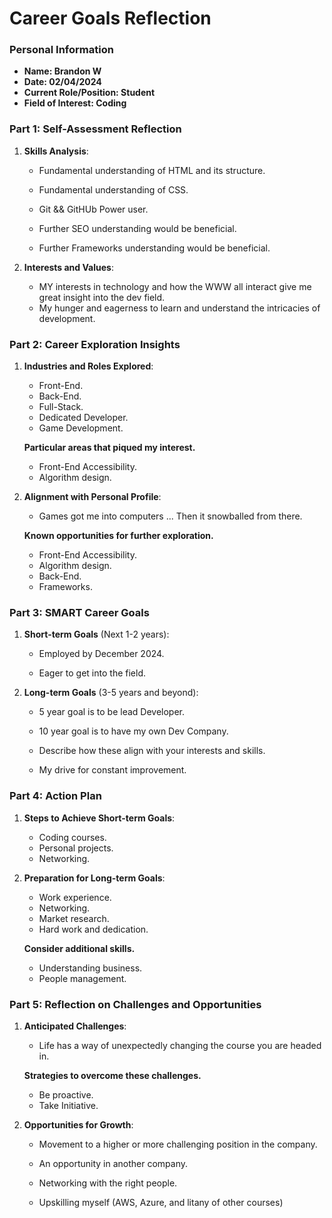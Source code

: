 
# Career Goals Reflection 

### Personal Information

- **Name: Brandon W**
- **Date: 02/04/2024**
- **Current Role/Position: Student**
- **Field of Interest: Coding**

### Part 1: Self-Assessment Reflection

1. **Skills Analysis**:
    
    - Fundamental understanding of HTML and its structure.
    - Fundamental understanding of CSS.
    - Git && GitHUb Power user.
    
    - Further SEO understanding would be beneficial.
    - Further Frameworks understanding would be beneficial.

2. **Interests and Values**:
    
    - MY interests in technology and how the WWW all interact give me great insight into the dev field.
    - My hunger and eagerness to learn and understand the intricacies of development.

### Part 2: Career Exploration Insights

1. **Industries and Roles Explored**:
    
    - Front-End.
    - Back-End.
    - Full-Stack.
    - Dedicated Developer.
    - Game Development.
    
    **Particular areas that piqued my interest.**
    
    - Front-End Accessibility.
    - Algorithm design.

2. **Alignment with Personal Profile**:
    
    - Games got me into computers ... Then it snowballed from there.
    
    **Known opportunities for further exploration.**
   
    - Front-End Accessibility.
    - Algorithm design.
    - Back-End.
    - Frameworks.

### Part 3: SMART Career Goals

1. **Short-term Goals** (Next 1-2 years):
    
    - Employed by December 2024.
    
    - Eager to get into the field.

2. **Long-term Goals** (3-5 years and beyond):
    
    - 5 year goal is to be lead Developer.
    - 10 year goal is to have my own Dev Company.
    
    - Describe how these align with your interests and skills.
    - My drive for constant improvement.

### Part 4: Action Plan

1. **Steps to Achieve Short-term Goals**:
    
    - Coding courses.
    - Personal projects.
    - Networking.

2. **Preparation for Long-term Goals**:
    
    - Work experience.
    - Networking.
    - Market research.
    - Hard work and dedication.
    
    **Consider additional skills.**
    - Understanding business.
    - People management.

### Part 5: Reflection on Challenges and Opportunities

1. **Anticipated Challenges**:
    
    - Life has a way of unexpectedly changing the course you are headed in.
    
    **Strategies to overcome these challenges.**

    - Be proactive.
    - Take Initiative.

3. **Opportunities for Growth**:
    
    - Movement to a higher or more challenging position in the company.
    - An opportunity in another company.
    
    - Networking with the right people.
    - Upskilling myself (AWS, Azure, and litany of other courses)


